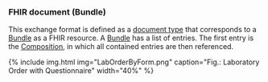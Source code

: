 <!-- markdownlint-disable MD041 -->

### FHIR document (Bundle)

This exchange format is defined as a [document type](https://www.hl7.org/fhir/documents.html) that corresponds to a [Bundle](https://www.hl7.org/fhir/bundle.html) as a FHIR resource. A [Bundle](https://www.hl7.org/fhir/bundle.html) has a list of entries. The first entry is the [Composition](https://www.hl7.org/fhir/composition.html), in which all contained entries are then referenced.

{% include img.html img="LabOrderByForm.png" caption="Fig.: Laboratory Order with Questionnaire" width="40%" %}

<!--
* **Profile**: [CH ORF Document](StructureDefinition-ch-orf-document.html)
* **Example**: Bundle (document) Order-Referral-Form ([XML](Bundle-bundle-order-referral-form.xml.html), [JSON](Bundle-bundle-order-referral-form.json.html))
-->